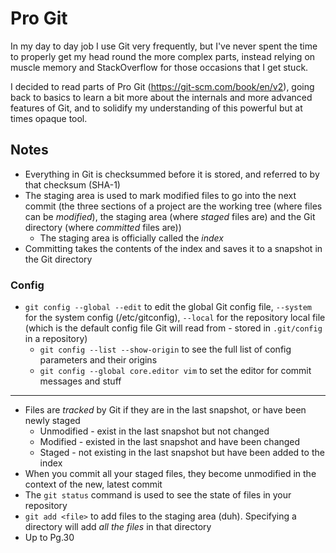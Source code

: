 # Pro Git
In my day to day job I use Git very frequently, but I've never spent the time to properly get my head round the more complex parts, instead relying on muscle memory and StackOverflow for those occasions that I get stuck. 

I decided to read parts of Pro Git (https://git-scm.com/book/en/v2), going back to basics to learn a bit more about the internals and more advanced features of Git, and to solidify my understanding of this powerful but at times opaque tool.

## Notes
- Everything in Git is checksummed before it is stored, and referred to by that checksum (SHA-1)
- The staging area is used to mark modified files to go into the next commit (the three sections of a project are the working tree (where files can be _modified_), the staging area (where _staged_ files are) and the Git directory (where _committed_ files are))
  - The staging area is officially called the _index_
- Committing takes the contents of the index and saves it to a snapshot in the Git directory

### Config
- `git config --global --edit` to edit the global Git config file, `--system` for the system config (/etc/gitconfig), `--local` for the repository local file (which is the default config file Git will read from - stored in `.git/config` in a repository)
  - `git config --list --show-origin` to see the full list of config parameters and their origins
  - `git config --global core.editor vim` to set the editor for commit messages and stuff

___

- Files are _tracked_ by Git if they are in the last snapshot, or have been newly staged
  - Unmodified - exist in the last snapshot but not changed
  - Modified - existed in the last snapshot and have been changed
  - Staged - not existing in the last snapshot but have been added to the index
- When you commit all your staged files, they become unmodified in the context of the new, latest commit
- The `git status` command is used to see the state of files in your repository
- `git add <file>` to add files to the staging area (duh). Specifying a directory will add _all the files_ in that directory
- Up to Pg.30